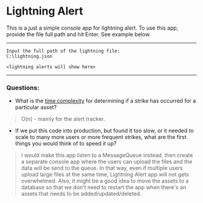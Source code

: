 # Lightning Alert

This is a just a simple console app for lightning alert.
To use this app, provide the file full path and hit Enter. See example below.

---

    Input the full path of the lightning file:
    C:\lightning.json

    <lightning alerts will show here>

---

### Questions:

- What is the [time complexity](https://en.wikipedia.org/wiki/Time_complexity) for determining if a strike has occurred for a particular asset?

> O(n) - mainly for the alert tracker.

- If we put this code into production, but found it too slow, or it needed to scale to many more users or more frequent strikes, what are the first things you would think of to speed it up?

> I would make this app listen to a MessageQueue instead, then create a separate console app where the users can upload the files and the data will be send to the queue. In that way, even if multiple users upload large files at the same time, Lightning Alert app will not gets overwhelmed. Also, it might be a good idea to move the assets to a database so that we don't need to restart the app when there's an assets that needs to be added/updated/deleted.

